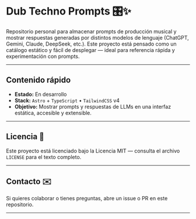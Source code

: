 
# Dub Techno Prompts 🎛️✨

Repositorio personal para almacenar prompts de producción musical y mostrar respuestas generadas por distintos modelos de lenguaje (ChatGPT, Gemini, Claude, DeepSeek, etc.). Este proyecto está pensado como un catálogo estático y fácil de desplegar — ideal para referencia rápida y experimentación con prompts.

---

## Contenido rápido

- **Estado:** En desarrollo
- **Stack:** `Astro` + `TypeScript` • `TailwindCSS` v4
- **Objetivo:** Mostrar prompts y respuestas de LLMs en una interfaz estática, accesible y extensible.

---

## Licencia 📄

Este proyecto está licenciado bajo la Licencia MIT — consulta el archivo `LICENSE` para el texto completo.

---

## Contacto ✉️

Si quieres colaborar o tienes preguntas, abre un issue o PR en este repositorio.

---
